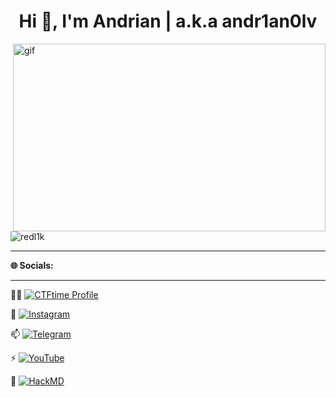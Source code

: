 <h1 align="center">Hi 👋, I'm Andrian | a.k.a andr1an0lv</h1>
<img align="right" alt="gif" height="300" width="500" src="https://github.com/redl1k/redl1k/assets/82593138/728f2df5-0343-48a1-81cd-d11956f0c1ae">

<p align="left"> <img src="https://komarev.com/ghpvc/?username=redl1k&label=Profile%20views&color=0e75b6&style=flat" alt="redl1k" /> </p>

---
**🌐 Socials:**

---
👨‍💻 [![CTFtime Profile](https://github.com/redl1k/redl1k/assets/82593138/86d935c7-34d5-4d43-b8c8-6f44f4809b50)](https://ctftime.org/user/143814) 

🌱 [![Instagram](https://img.shields.io/badge/Instagram-%23E4405F.svg?logo=Instagram&logoColor=white)](https://instagram.com/andr1an0lv)

📫 [![Telegram](https://img.shields.io/badge/-telegram-red?color=white&logo=telegram&logoColor=black)](https://t.me/andr1an0lv)

⚡ [![YouTube](https://img.shields.io/badge/YouTube-%23FF0000.svg?logo=YouTube&logoColor=white)](https://youtube.com/@MrRedLik) 

📃 [![HackMD](https://github.com/redl1k/redl1k/assets/82593138/6d5d47bc-a388-4b42-bb43-4d143426d3a3)](https://hackmd.io/@andr1an0lv)

